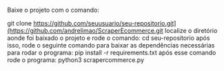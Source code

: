 Baixe o projeto com o comando:

git clone https://github.com/seuusuario/seu-repositorio.git](https://github.com/andrelimao/ScraperEcommerce.git
localize o diretório aonde foi baixado o projeto e rode o comando:
cd  seu-repositorio
após isso, rode o seguinte comando para baixar as dependências necessárias para rodar o programa:
pip install -r requirements.txt
após esse comando rode o programa:
python3 scrapercommerce.py
